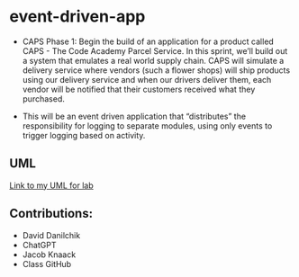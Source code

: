 # event-driven-app
- CAPS Phase 1: Begin the build of an application for a product called CAPS - The Code Academy Parcel Service. In this sprint, we’ll build out a system that emulates a real world supply chain. CAPS will simulate a delivery service where vendors (such a flower shops) will ship products using our delivery service and when our drivers deliver them, each vendor will be notified that their customers received what they purchased.

- This will be an event driven application that “distributes” the responsibility for logging to separate modules, using only events to trigger logging based on activity.

## UML
[Link to my UML for lab](./WhiteBoard//Lab11%20401.jpg)

## Contributions:
- David Danilchik
- ChatGPT
- Jacob Knaack
- Class GitHub

